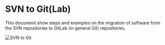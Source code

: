 # SVN to Git(Lab)

This document show steps and examples on the migration of software from the SVN repositories to GitLab (in general Git) repositories.

![SVN to Git](https://www.gitbook.com/content/book/artfisica/svn-gitlab-migration-cern-infrastructure/SVN_to_Git.png)
